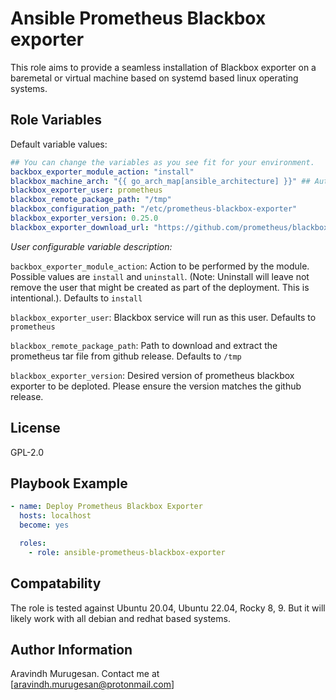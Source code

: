 # Ansible Prometheus Blackbox exporter

This role aims to provide a seamless installation of Blackbox exporter on a baremetal or virtual machine based on systemd based linux operating systems.

## Role Variables

Default variable values:

```yaml
## You can change the variables as you see fit for your environment.
backbox_exporter_module_action: "install"
blackbox_machine_arch: "{{ go_arch_map[ansible_architecture] }}" ## Automatically inferred
blackbox_exporter_user: prometheus 
blackbox_remote_package_path: "/tmp"
blackbox_configuration_path: "/etc/prometheus-blackbox-exporter"
blackbox_exporter_version: 0.25.0
blackbox_exporter_download_url: "https://github.com/prometheus/blackbox_exporter/releases/download/v0.25.0/blackbox_exporter-{{ blackbox_exporter_version }}.linux-{{ blackbox_machine_arch }}.tar.gz"
```

*User configurable variable description:*

`backbox_exporter_module_action`: Action to be performed by the module. Possible values are `install` and `uninstall`. (Note: Uninstall will leave not remove the user that might be created as part of the deployment. This is intentional.). Defaults to `install`

`blackbox_exporter_user`: Blackbox service will run as this user. Defaults to `prometheus`

`blackbox_remote_package_path`: Path to download and extract the prometheus tar file from github release. Defaults to `/tmp`

`blackbox_exporter_version`: Desired version of prometheus blackbox exporter to be deploted. Please ensure the version matches the github release.

## License

GPL-2.0

## Playbook Example

```yaml
- name: Deploy Prometheus Blackbox Exporter
  hosts: localhost
  become: yes

  roles:
    - role: ansible-prometheus-blackbox-exporter
```

## Compatability

The role is tested against Ubuntu 20.04, Ubuntu 22.04, Rocky 8, 9. But it will likely work with all debian and redhat based systems.

## Author Information

Aravindh Murugesan.
Contact me at [aravindh.murugesan@protonmail.com]
